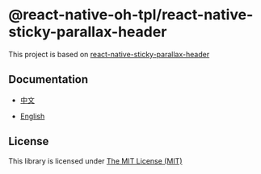 # @react-native-oh-tpl/react-native-sticky-parallax-header

This project is based on [react-native-sticky-parallax-header](https://github.com/netguru/sticky-parallax-header)

## Documentation

- [中文](https://gitee.com/react-native-oh-library/usage-docs/blob/master/zh-cn/react-native-sticky-parallax-header.md)

- [English](https://gitee.com/react-native-oh-library/usage-docs/blob/master/en/react-native-sticky-parallax-header.md)

## License

This library is licensed under [The MIT License (MIT)](https://github.com/netguru/sticky-parallax-header/blob/master/LICENSE)